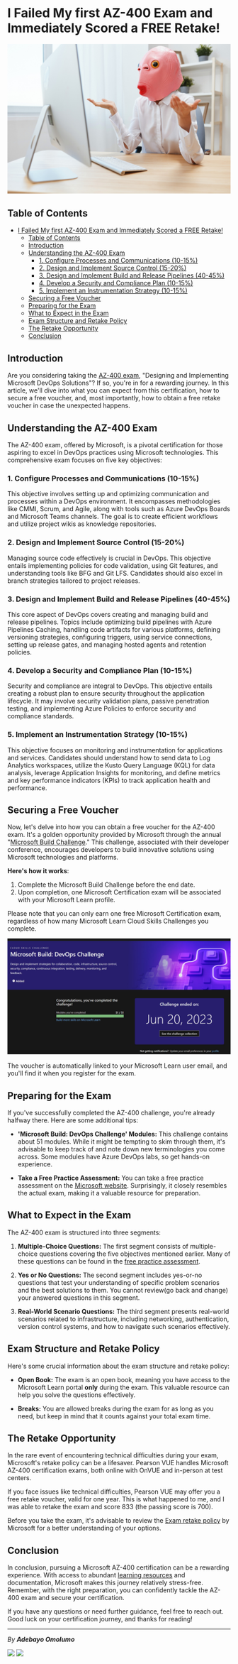 # I Failed My first AZ-400 Exam and Immediately Scored a FREE Retake!

![Canva Free Image](https://raw.githubusercontent.com/Bayurzx/publish-az400/main/az400_publish.jpg)

Table of Contents
-----------------
<!-- <code> -->
- [I Failed My first AZ-400 Exam and Immediately Scored a FREE Retake!](#i-failed-my-first-az-400-exam-and-immediately-scored-a-free-retake)
  - [Table of Contents](#table-of-contents)
  - [Introduction](#introduction)
  - [Understanding the AZ-400 Exam](#understanding-the-az-400-exam)
    - [1. Configure Processes and Communications (10-15%)](#1-configure-processes-and-communications-10-15)
    - [2. Design and Implement Source Control (15-20%)](#2-design-and-implement-source-control-15-20)
    - [3. Design and Implement Build and Release Pipelines (40-45%)](#3-design-and-implement-build-and-release-pipelines-40-45)
    - [4. Develop a Security and Compliance Plan (10-15%)](#4-develop-a-security-and-compliance-plan-10-15)
    - [5. Implement an Instrumentation Strategy (10-15%)](#5-implement-an-instrumentation-strategy-10-15)
  - [Securing a Free Voucher](#securing-a-free-voucher)
  - [Preparing for the Exam](#preparing-for-the-exam)
  - [What to Expect in the Exam](#what-to-expect-in-the-exam)
  - [Exam Structure and Retake Policy](#exam-structure-and-retake-policy)
  - [The Retake Opportunity](#the-retake-opportunity)
  - [Conclusion](#conclusion)

<!-- </code> -->

## Introduction

Are you considering taking the [AZ-400 exam](https://learn.microsoft.com/en-us/certifications/exams/az-400/), "Designing and Implementing Microsoft DevOps Solutions"? If so, you're in for a rewarding journey. 
In this article, we'll dive into what you can expect from this certification, how to secure a free voucher, and, most importantly, how to obtain a free retake voucher in case the unexpected happens. 

## Understanding the AZ-400 Exam

The AZ-400 exam, offered by Microsoft, is a pivotal certification for those aspiring to excel in DevOps practices using Microsoft technologies. This comprehensive exam focuses on five key objectives:

### 1. Configure Processes and Communications (10-15%)

This objective involves setting up and optimizing communication and processes within a DevOps environment. It encompasses methodologies like CMMI, Scrum, and Agile, along with tools such as Azure DevOps Boards and Microsoft Teams channels. The goal is to create efficient workflows and utilize project wikis as knowledge repositories.

### 2. Design and Implement Source Control (15-20%)

Managing source code effectively is crucial in DevOps. This objective entails implementing policies for code validation, using Git features, and understanding tools like BFG and Git LFS. Candidates should also excel in branch strategies tailored to project releases.

### 3. Design and Implement Build and Release Pipelines (40-45%)

This core aspect of DevOps covers creating and managing build and release pipelines. Topics include optimizing build pipelines with Azure Pipelines Caching, handling code artifacts for various platforms, defining versioning strategies, configuring triggers, using service connections, setting up release gates, and managing hosted agents and retention policies.

### 4. Develop a Security and Compliance Plan (10-15%)

Security and compliance are integral to DevOps. This objective entails creating a robust plan to ensure security throughout the application lifecycle. It may involve security validation plans, passive penetration testing, and implementing Azure Policies to enforce security and compliance standards.

### 5. Implement an Instrumentation Strategy (10-15%)

This objective focuses on monitoring and instrumentation for applications and services. Candidates should understand how to send data to Log Analytics workspaces, utilize the Kusto Query Language (KQL) for data analysis, leverage Application Insights for monitoring, and define metrics and key performance indicators (KPIs) to track application health and performance.

## Securing a Free Voucher

Now, let's delve into how you can obtain a free voucher for the AZ-400 exam. It's a golden opportunity provided by Microsoft through the annual "[Microsoft Build Challenge](https://www.microsoft.com/en-US/cloudskillschallenge/build/certification-exam-offer-2023?ocid=cloudskillschallenge_build23_email_cnl#eligible-exams)." This challenge, associated with their developer conference, encourages developers to build innovative solutions using Microsoft technologies and platforms.

**Here's how it works**:

1. Complete the Microsoft Build Challenge before the end date.
2. Upon completion, one Microsoft Certification exam will be associated with your Microsoft Learn profile.

Please note that you can only earn one free Microsoft Certification exam, regardless of how many Microsoft Learn Cloud Skills Challenges you complete.

![MSBuild Challenge](https://raw.githubusercontent.com/Bayurzx/publish-az400/main/msbuild%20challenge.jpg)

The voucher is automatically linked to your Microsoft Learn user email, and you'll find it when you register for the exam.

## Preparing for the Exam

If you've successfully completed the AZ-400 challenge, you're already halfway there. Here are some additional tips:

- **'Microsoft Build: DevOps Challenge' Modules:** This challenge contains about 51 modules. While it might be tempting to skim through them, it's advisable to keep track of and note down new terminologies you come across. Some modules have Azure DevOps labs, so get hands-on experience.

- **Take a Free Practice Assessment:** You can take a free practice assessment on the [Microsoft website](https://learn.microsoft.com/en-us/certifications/exams/az-400/). Surprisingly, it closely resembles the actual exam, making it a valuable resource for preparation.

## What to Expect in the Exam

The AZ-400 exam is structured into three segments:

1. **Multiple-Choice Questions:** The first segment consists of multiple-choice questions covering the five objectives mentioned earlier. Many of these questions can be found in the [free practice assessment](https://learn.microsoft.com/certifications/exams/az-400/practice/assessment?assessment-type=practice&assessmentId=56).

2. **Yes or No Questions:** The second segment includes yes-or-no questions that test your understanding of specific problem scenarios and the best solutions to them. You cannot review(go back and change) your answered questions in this segment.

3. **Real-World Scenario Questions:** The third segment presents real-world scenarios related to infrastructure, including networking, authentication, version control systems, and how to navigate such scenarios effectively.

## Exam Structure and Retake Policy

Here's some crucial information about the exam structure and retake policy:

- **Open Book:** The exam is an open book, meaning you have access to the Microsoft Learn portal **only** during the exam. This valuable resource can help you solve the questions effectively.

- **Breaks:** You are allowed breaks during the exam for as long as you need, but keep in mind that it counts against your total exam time.

## The Retake Opportunity

In the rare event of encountering technical difficulties during your exam, Microsoft's retake policy can be a lifesaver. Pearson VUE handles Microsoft AZ-400 certification exams, both online with OnVUE and in-person at test centers.

If you face issues like technical difficulties, Pearson VUE may offer you a free retake voucher, valid for one year. This is what happened to me, and I was able to retake the exam and score 833 (the passing score is 700).

Before you take the exam, it's advisable to review the [Exam retake policy](https://learn.microsoft.com/en-us/certifications/exam-retake-policy?wt.mc_id=certnurture_eml8_email_wwl) by Microsoft for a better understanding of your options.

## Conclusion

In conclusion, pursuing a Microsoft AZ-400 certification can be a rewarding experience. With access to abundant [learning resources](https://learn.microsoft.com/) and documentation, Microsoft makes this journey relatively stress-free. Remember, with the right preparation, you can confidently tackle the AZ-400 exam and secure your certification.

If you have any questions or need further guidance, feel free to reach out. Good luck on your certification journey, and thanks for reading!


---
*By **Adebayo Omolumo***

[<img src="https://img.shields.io/badge/LinkedIn-Adebayo_Omolumo-brightgreen?style=for-the-badge&labelColor=blue&logo=linkedin" />](https://www.linkedin.com/in/adebayo-omolumo/) 
[<img src="https://img.shields.io/badge/Iglumtech-🚀_-brightgreen?style=for-the-badge&labelColor=blue&logo=cloudways" />](https://home.iglumtech.com/) 
